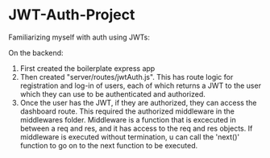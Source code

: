 # JWT-Auth-Project
Familiarizing myself with auth using JWTs: 

On the backend:
1) First created the boilerplate express app
2) Then created "server/routes/jwtAuth.js". This has route logic for registration and log-in of users, each of which returns a JWT to the user which they can use to be authenticated and authorized. 
3) Once the user has the JWT, if they are authorized, they can access the dashboard route. This required the authorized middleware in the middlewares folder. Middleware is a function that is excecuted in between a req and res, and it has access to the req and res objects. If middleware is executed without termination, u can call the 'next()' function to go on to the next function to be executed. 
